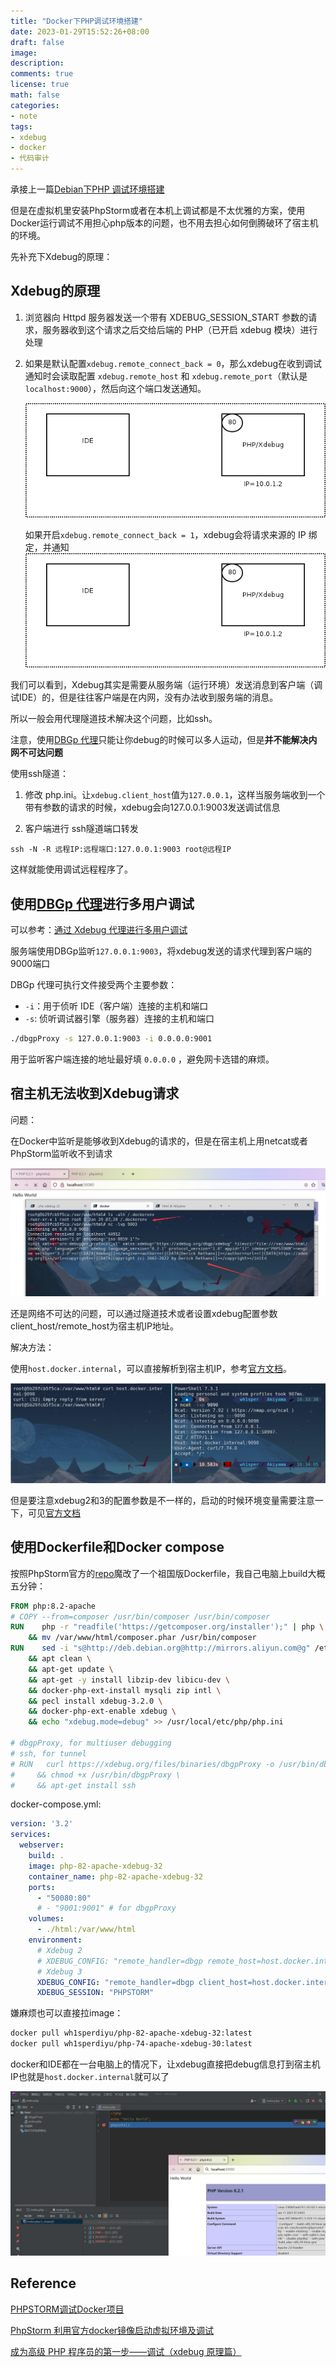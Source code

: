 ```yaml
---
title: "Docker下PHP调试环境搭建"
date: 2023-01-29T15:52:26+08:00
draft: false
image: 
description: 
comments: true
license: true
math: false
categories:
- note
tags:
- xdebug
- docker
- 代码审计
---
```




承接上一篇[Debian下PHP 调试环境搭建](https://blog.wh1sper.com/posts/debian%E4%B8%8Bphp%E8%B0%83%E8%AF%95%E7%8E%AF%E5%A2%83%E6%90%AD%E5%BB%BA/)

但是在虚拟机里安装PhpStorm或者在本机上调试都是不太优雅的方案，使用Docker运行调试不用担心php版本的问题，也不用去担心如何倒腾破环了宿主机的环境。

先补充下Xdebug的原理：

## Xdebug的原理

1. 浏览器向 Httpd 服务器发送一个带有 XDEBUG_SESSION_START 参数的请求，服务器收到这个请求之后交给后端的 PHP（已开启 xdebug 模块）进行处理

2. 如果是默认配置`xdebug.remote_connect_back = 0`，那么xdebug在收到调试通知时会读取配置 `xdebug.remote_host` 和 `xdebug.remote_port`（默认是 `localhost:9000`），然后向这个端口发送通知。

   ![](https://raw.githubusercontent.com/Anthem-whisper/imgbed/main/img/202301291609691.gif)

   如果开启`xdebug.remote_connect_back = 1`，xdebug会将请求来源的 IP 绑定，并通知
   ![](https://raw.githubusercontent.com/Anthem-whisper/imgbed/main/img/202301291620726.gif)

我们可以看到，Xdebug其实是需要从服务端（运行环境）发送消息到客户端（调试IDE）的，但是往往客户端是在内网，没有办法收到服务端的消息。

所以一般会用代理隧道技术解决这个问题，比如ssh。

注意，使用[DBGp 代理](https://xdebug.org/docs/dbgpProxy)只能让你debug的时候可以多人运动，但是**并不能解决内网不可达问题**

使用ssh隧道：

1. 修改 php.ini。让`xdebug.client_host`值为`127.0.0.1`，这样当服务端收到一个带有参数的请求的时候，xdebug会向127.0.0.1:9003发送调试信息

2. 客户端进行 ssh隧道端口转发

```
ssh -N -R 远程IP:远程端口:127.0.0.1:9003 root@远程IP
```

这样就能使用调试远程程序了。



## 使用[DBGp 代理](https://xdebug.org/docs/dbgpProxy)进行多用户调试﻿

可以参考：[通过 Xdebug 代理进行多用户调试](https://phpstorm.org/multiuser-debugging-via-xdebug-proxies.html)﻿

服务端使用DBGp监听`127.0.0.1:9003`，将xdebug发送的请求代理到客户端的9000端口

DBGp 代理可执行文件接受两个主要参数：

- `-i`：用于侦听 IDE（客户端）连接的主机和端口
- `-s`: 侦听调试器引擎（服务器）连接的主机和端口

```bash
./dbgpProxy -s 127.0.0.1:9003 -i 0.0.0.0:9001
```

用于监听客户端连接的地址最好填 `0.0.0.0` ，避免网卡选错的麻烦。

## 宿主机无法收到Xdebug请求

问题：

在Docker中监听是能够收到Xdebug的请求的，但是在宿主机上用netcat或者PhpStorm监听收不到请求

![](https://raw.githubusercontent.com/Anthem-whisper/imgbed/main/img/202301291551797.png)

还是网络不可达的问题，可以通过隧道技术或者设置xdebug配置参数client_host/remote_host为宿主机IP地址。

解决方法：

使用`host.docker.internal`，可以直接解析到宿主机IP，参考[官方文档](https://docs.docker.com/desktop/networking/#use-cases-and-workarounds-for-all-platforms)。

![](https://raw.githubusercontent.com/Anthem-whisper/imgbed/main/img/202301291634184.png)

但是要注意xdebug2和3的配置参数是不一样的，启动的时候环境变量需要注意一下，可见[官方文档](https://xdebug.org/docs/upgrade_guide#Step-Debugging)

## 使用Dockerfile和Docker compose

按照PhpStorm官方的[repo](https://github.com/JetBrains/phpstorm-docker-images/blob/master/php-82-apache-xdebug-32/Dockerfile)魔改了一个祖国版Dockerfile，我自己电脑上build大概五分钟：

```dockerfile
FROM php:8.2-apache
# COPY --from=composer /usr/bin/composer /usr/bin/composer
RUN    php -r "readfile('https://getcomposer.org/installer');" | php \
    && mv /var/www/html/composer.phar /usr/bin/composer
RUN    sed -i "s@http://deb.debian.org@http://mirrors.aliyun.com@g" /etc/apt/sources.list \
    && apt clean \
    && apt-get update \
    && apt-get -y install libzip-dev libicu-dev \
    && docker-php-ext-install mysqli zip intl \
    && pecl install xdebug-3.2.0 \
    && docker-php-ext-enable xdebug \
    && echo "xdebug.mode=debug" >> /usr/local/etc/php/php.ini

# dbgpProxy, for multiuser debugging
# ssh, for tunnel
# RUN   curl https://xdebug.org/files/binaries/dbgpProxy -o /usr/bin/dbgpProxy \
#     && chmod +x /usr/bin/dbgpProxy \
#     && apt-get install ssh

```

docker-compose.yml:

```yaml
version: '3.2'
services:
  webserver:
    build: .
    image: php-82-apache-xdebug-32
    container_name: php-82-apache-xdebug-32
    ports:
      - "50080:80"
      # - "9001:9001" # for dbgpProxy
    volumes:
      - ./html:/var/www/html
    environment:
      # Xdebug 2
      # XDEBUG_CONFIG: "remote_handler=dbgp remote_host=host.docker.internal idekey=PHPSTORM" 
      # Xdebug 3
      XDEBUG_CONFIG: "remote_handler=dbgp client_host=host.docker.internal" 
      XDEBUG_SESSION: "PHPSTORM"
```

嫌麻烦也可以直接拉image：

```bash
docker pull wh1sperdiyu/php-82-apache-xdebug-32:latest
docker pull wh1sperdiyu/php-74-apache-xdebug-30:latest
```

docker和IDE都在一台电脑上的情况下，让xdebug直接把debug信息打到宿主机IP也就是`host.docker.internal`就可以了

![](https://raw.githubusercontent.com/Anthem-whisper/imgbed/main/img/202301292235122.png)

## Reference

[PHPSTORM调试Docker项目](https://www.freebuf.com/articles/web/266512.html)

[PhpStorm 利用官方docker镜像启动虚拟环境及调试](https://www.chawu.top/blog/2022-04/phpstorm-docker-xdebug.html)

[成为高级 PHP 程序员的第一步——调试（xdebug 原理篇）](https://learnku.com/articles/4090/the-first-step-to-becoming-a-senior-php-programmer-debugging-xdebug-principle)

